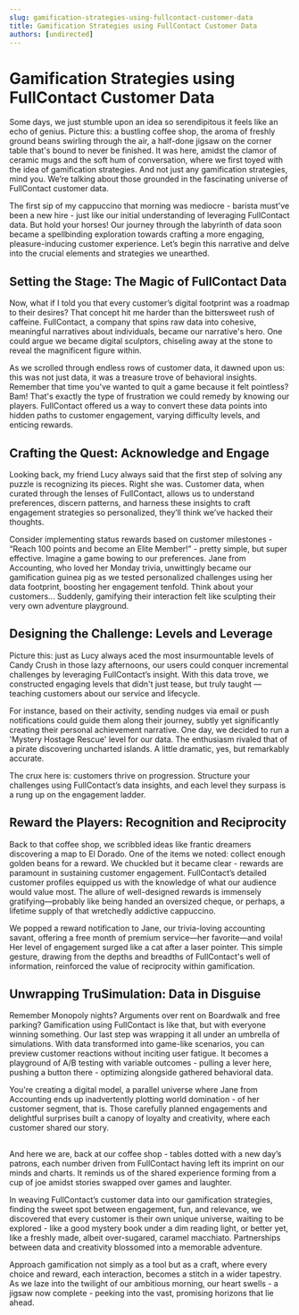 ```yaml
---
slug: gamification-strategies-using-fullcontact-customer-data
title: Gamification Strategies using FullContact Customer Data
authors: [undirected]
---
```



# Gamification Strategies using FullContact Customer Data

Some days, we just stumble upon an idea so serendipitous it feels like an echo of genius. Picture this: a bustling coffee shop, the aroma of freshly ground beans swirling through the air, a half-done jigsaw on the corner table that's bound to never be finished. It was here, amidst the clamor of ceramic mugs and the soft hum of conversation, where we first toyed with the idea of gamification strategies. And not just any gamification strategies, mind you. We’re talking about those grounded in the fascinating universe of FullContact customer data.

The first sip of my cappuccino that morning was mediocre - barista must've been a new hire - just like our initial understanding of leveraging FullContact data. But hold your horses! Our journey through the labyrinth of data soon became a spellbinding exploration towards crafting a more engaging, pleasure-inducing customer experience. Let’s begin this narrative and delve into the crucial elements and strategies we unearthed.

## Setting the Stage: The Magic of FullContact Data

Now, what if I told you that every customer’s digital footprint was a roadmap to their desires? That concept hit me harder than the bittersweet rush of caffeine. FullContact, a company that spins raw data into cohesive, meaningful narratives about individuals, became our narrative's hero. One could argue we became digital sculptors, chiseling away at the stone to reveal the magnificent figure within.

As we scrolled through endless rows of customer data, it dawned upon us: this was not just data, it was a treasure trove of behavioral insights. Remember that time you've wanted to quit a game because it felt pointless? Bam! That's exactly the type of frustration we could remedy by knowing our players. FullContact offered us a way to convert these data points into hidden paths to customer engagement, varying difficulty levels, and enticing rewards.

## Crafting the Quest: Acknowledge and Engage

Looking back, my friend Lucy always said that the first step of solving any puzzle is recognizing its pieces. Right she was. Customer data, when curated through the lenses of FullContact, allows us to understand preferences, discern patterns, and harness these insights to craft engagement strategies so personalized, they’ll think we’ve hacked their thoughts.

Consider implementing status rewards based on customer milestones - “Reach 100 points and become an Elite Member!” - pretty simple, but super effective. Imagine a game bowing to our preferences. Jane from Accounting, who loved her Monday trivia, unwittingly became our gamification guinea pig as we tested personalized challenges using her data footprint, boosting her engagement tenfold. Think about your customers... Suddenly, gamifying their interaction felt like sculpting their very own adventure playground.

## Designing the Challenge: Levels and Leverage

Picture this: just as Lucy always aced the most insurmountable levels of Candy Crush in those lazy afternoons, our users could conquer incremental challenges by leveraging FullContact’s insight. With this data trove, we constructed engaging levels that didn't just tease, but truly taught — teaching customers about our service and lifecycle.

For instance, based on their activity, sending nudges via email or push notifications could guide them along their journey, subtly yet significantly creating their personal achievement narrative. One day, we decided to run a 'Mystery Hostage Rescue' level for our data. The enthusiasm rivaled that of a pirate discovering uncharted islands. A little dramatic, yes, but remarkably accurate.

The crux here is: customers thrive on progression. Structure your challenges using FullContact’s data insights, and each level they surpass is a rung up on the engagement ladder.

## Reward the Players: Recognition and Reciprocity

Back to that coffee shop, we scribbled ideas like frantic dreamers discovering a map to El Dorado. One of the items we noted: collect enough golden beans for a reward. We chuckled but it became clear - rewards are paramount in sustaining customer engagement. FullContact’s detailed customer profiles equipped us with the knowledge of what our audience would value most. The allure of well-designed rewards is immensely gratifying—probably like being handed an oversized cheque, or perhaps, a lifetime supply of that wretchedly addictive cappuccino.

We popped a reward notification to Jane, our trivia-loving accounting savant, offering a free month of premium service—her favorite—and voila! Her level of engagement surged like a cat after a laser pointer. This simple gesture, drawing from the depths and breadths of FullContact's well of information, reinforced the value of reciprocity within gamification.

## Unwrapping TruSimulation: Data in Disguise

Remember Monopoly nights? Arguments over rent on Boardwalk and free parking? Gamification using FullContact is like that, but with everyone winning something. Our last step was wrapping it all under an umbrella of simulations. With data transformed into game-like scenarios, you can preview customer reactions without inciting user fatigue. It becomes a playground of A/B testing with variable outcomes - pulling a lever here, pushing a button there - optimizing alongside gathered behavioral data.

You're creating a digital model, a parallel universe where Jane from Accounting ends up inadvertently plotting world domination - of her customer segment, that is. Those carefully planned engagements and delightful surprises built a canopy of loyalty and creativity, where each customer shared our story.

##

And here we are, back at our coffee shop - tables dotted with a new day’s patrons, each number driven from FullContact having left its imprint on our minds and charts. It reminds us of the shared experience forming from a cup of joe amidst stories swapped over games and laughter.

In weaving FullContact’s customer data into our gamification strategies, finding the sweet spot between engagement, fun, and relevance, we discovered that every customer is their own unique universe, waiting to be explored - like a good mystery book under a dim reading light, or better yet, like a freshly made, albeit over-sugared, caramel macchiato. Partnerships between data and creativity blossomed into a memorable adventure.

Approach gamification not simply as a tool but as a craft, where every choice and reward, each interaction, becomes a stitch in a wider tapestry. As we laze into the twilight of our ambitious morning, our heart swells - a jigsaw now complete - peeking into the vast, promising horizons that lie ahead.
